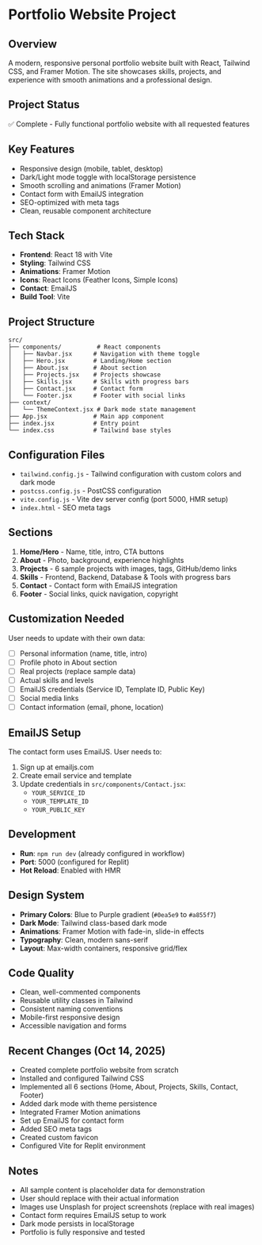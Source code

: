 # Portfolio Website Project

## Overview
A modern, responsive personal portfolio website built with React, Tailwind CSS, and Framer Motion. The site showcases skills, projects, and experience with smooth animations and a professional design.

## Project Status
✅ Complete - Fully functional portfolio website with all requested features

## Key Features
- Responsive design (mobile, tablet, desktop)
- Dark/Light mode toggle with localStorage persistence
- Smooth scrolling and animations (Framer Motion)
- Contact form with EmailJS integration
- SEO-optimized with meta tags
- Clean, reusable component architecture

## Tech Stack
- **Frontend**: React 18 with Vite
- **Styling**: Tailwind CSS
- **Animations**: Framer Motion
- **Icons**: React Icons (Feather Icons, Simple Icons)
- **Contact**: EmailJS
- **Build Tool**: Vite

## Project Structure
```
src/
├── components/          # React components
│   ├── Navbar.jsx      # Navigation with theme toggle
│   ├── Hero.jsx        # Landing/Home section
│   ├── About.jsx       # About section
│   ├── Projects.jsx    # Projects showcase
│   ├── Skills.jsx      # Skills with progress bars
│   ├── Contact.jsx     # Contact form
│   └── Footer.jsx      # Footer with social links
├── context/
│   └── ThemeContext.jsx # Dark mode state management
├── App.jsx             # Main app component
├── index.jsx           # Entry point
└── index.css           # Tailwind base styles
```

## Configuration Files
- `tailwind.config.js` - Tailwind configuration with custom colors and dark mode
- `postcss.config.js` - PostCSS configuration
- `vite.config.js` - Vite dev server config (port 5000, HMR setup)
- `index.html` - SEO meta tags

## Sections
1. **Home/Hero** - Name, title, intro, CTA buttons
2. **About** - Photo, background, experience highlights
3. **Projects** - 6 sample projects with images, tags, GitHub/demo links
4. **Skills** - Frontend, Backend, Database & Tools with progress bars
5. **Contact** - Contact form with EmailJS integration
6. **Footer** - Social links, quick navigation, copyright

## Customization Needed
User needs to update with their own data:
- [ ] Personal information (name, title, intro)
- [ ] Profile photo in About section
- [ ] Real projects (replace sample data)
- [ ] Actual skills and levels
- [ ] EmailJS credentials (Service ID, Template ID, Public Key)
- [ ] Social media links
- [ ] Contact information (email, phone, location)

## EmailJS Setup
The contact form uses EmailJS. User needs to:
1. Sign up at emailjs.com
2. Create email service and template
3. Update credentials in `src/components/Contact.jsx`:
   - `YOUR_SERVICE_ID`
   - `YOUR_TEMPLATE_ID`
   - `YOUR_PUBLIC_KEY`

## Development
- **Run**: `npm run dev` (already configured in workflow)
- **Port**: 5000 (configured for Replit)
- **Hot Reload**: Enabled with HMR

## Design System
- **Primary Colors**: Blue to Purple gradient (`#0ea5e9` to `#a855f7`)
- **Dark Mode**: Tailwind class-based dark mode
- **Animations**: Framer Motion with fade-in, slide-in effects
- **Typography**: Clean, modern sans-serif
- **Layout**: Max-width containers, responsive grid/flex

## Code Quality
- Clean, well-commented components
- Reusable utility classes in Tailwind
- Consistent naming conventions
- Mobile-first responsive design
- Accessible navigation and forms

## Recent Changes (Oct 14, 2025)
- Created complete portfolio website from scratch
- Installed and configured Tailwind CSS
- Implemented all 6 sections (Home, About, Projects, Skills, Contact, Footer)
- Added dark mode with theme persistence
- Integrated Framer Motion animations
- Set up EmailJS for contact form
- Added SEO meta tags
- Created custom favicon
- Configured Vite for Replit environment

## Notes
- All sample content is placeholder data for demonstration
- User should replace with their actual information
- Images use Unsplash for project screenshots (replace with real images)
- Contact form requires EmailJS setup to work
- Dark mode persists in localStorage
- Portfolio is fully responsive and tested
